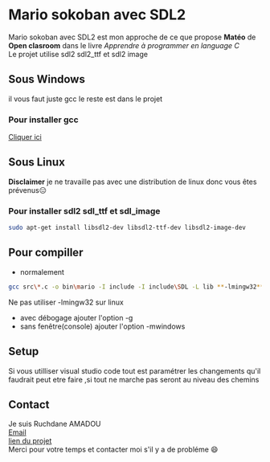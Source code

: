 # Mario sokoban avec SDL2

Mario sokoban avec SDL2 est mon approche de ce que propose **Matéo** de **Open clasroom** dans le livre *Apprendre à programmer en language C* \
Le projet utilise sdl2 sdl2_ttf et sdl2 image

## Sous Windows

il vous faut juste gcc le reste est dans le projet

### Pour installer gcc

[Cliquer ici](http://www.mingw.org/wiki/howto_install_the_mingw_gcc_compiler_suite)

## Sous Linux

**Disclaimer** je ne travaille pas avec une distribution de linux donc vous êtes prévenus:expressionless:

### Pour installer sdl2 sdl_ttf et sdl_image

```Bash
sudo apt-get install libsdl2-dev libsdl2-ttf-dev libsdl2-image-dev
```

## Pour compiller

* normalement

```bash
gcc src\*.c -o bin\mario -I include -I include\SDL -L lib **-lmingw32** -lSDL2main -lSDL2 -lSDL2_image -lSDL2_ttf
```

Ne pas utiliser -lmingw32 sur linux

* avec débogage ajouter l'option -g
* sans fenêtre(console) ajouter l'option -mwindows

## Setup

Si vous utilliser visual studio code tout est paramétrer
les changements qu'il faudrait peut etre faire ,si tout ne marche
pas seront au niveau des chemins

## Contact

Je suis Ruchdane AMADOU\
[Email](ruchdaneabiodun@gmail.com)\
[lien du projet](https://github.com/Ruchdane/Game)\
Merci pour votre temps et contacter moi s'il y a de probléme :smile:
